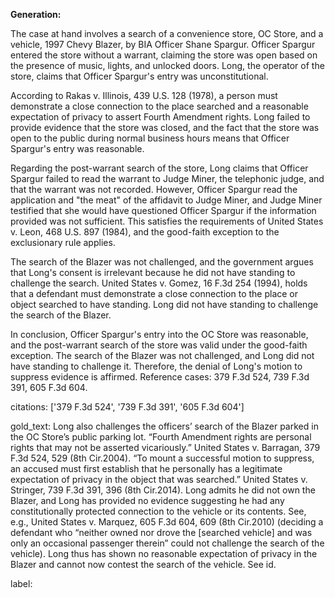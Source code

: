 **Generation:**


The case at hand involves a search of a convenience store, OC Store, and a vehicle, 1997 Chevy Blazer, by BIA Officer Shane Spargur. Officer Spargur entered the store without a warrant, claiming the store was open based on the presence of music, lights, and unlocked doors. Long, the operator of the store, claims that Officer Spargur's entry was unconstitutional.

According to Rakas v. Illinois, 439 U.S. 128 (1978), a person must demonstrate a close connection to the place searched and a reasonable expectation of privacy to assert Fourth Amendment rights. Long failed to provide evidence that the store was closed, and the fact that the store was open to the public during normal business hours means that Officer Spargur's entry was reasonable.

Regarding the post-warrant search of the store, Long claims that Officer Spargur failed to read the warrant to Judge Miner, the telephonic judge, and that the warrant was not recorded. However, Officer Spargur read the application and "the meat" of the affidavit to Judge Miner, and Judge Miner testified that she would have questioned Officer Spargur if the information provided was not sufficient. This satisfies the requirements of United States v. Leon, 468 U.S. 897 (1984), and the good-faith exception to the exclusionary rule applies.

The search of the Blazer was not challenged, and the government argues that Long's consent is irrelevant because he did not have standing to challenge the search. United States v. Gomez, 16 F.3d 254 (1994), holds that a defendant must demonstrate a close connection to the place or object searched to have standing. Long did not have standing to challenge the search of the Blazer.

In conclusion, Officer Spargur's entry into the OC Store was reasonable, and the post-warrant search of the store was valid under the good-faith exception. The search of the Blazer was not challenged, and Long did not have standing to challenge it. Therefore, the denial of Long's motion to suppress evidence is affirmed. Reference cases: 379 F.3d 524, 739 F.3d 391, 605 F.3d 604. 

citations: ['379 F.3d 524', '739 F.3d 391', '605 F.3d 604']

gold_text: Long also challenges the officers’ search of the Blazer parked in the OC Store’s public parking lot. “Fourth Amendment rights are personal rights that may not be asserted vicariously.” United States v. Barragan, 379 F.3d 524, 529 (8th Cir.2004). “To mount a successful motion to suppress, an accused must first establish that he personally has a legitimate expectation of privacy in the object that was searched.” United States v. Stringer, 739 F.3d 391, 396 (8th Cir.2014). Long admits he did not own the Blazer, and Long has provided no evidence suggesting he had any constitutionally protected connection to the vehicle or its contents. See, e.g., United States v. Marquez, 605 F.3d 604, 609 (8th Cir.2010) (deciding a defendant who “neither owned nor drove the [searched vehicle] and was only an occasional passenger therein” could not challenge the search of the vehicle). Long thus has shown no reasonable expectation of privacy in the Blazer and cannot now contest the search of the vehicle. See id.

label: 